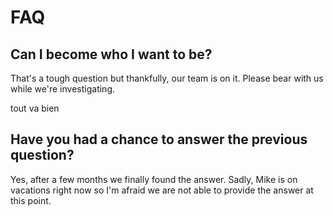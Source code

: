 # FAQ

## Can I become who I want to be?

That's a tough question but thankfully, our team is on it. Please bear with us while we're investigating.



tout va bien

## Have you had a chance to answer the previous question?

Yes, after a few months we finally found the answer. Sadly, Mike is on vacations right now so I'm afraid we are not able to provide the answer at this point.



